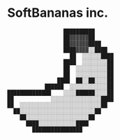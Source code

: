 # SoftBananas inc.


                      ██████████      
                      ██▓▓▓▓▓▓██      
                      ██▓▓▓▓▓▓████    
                      ████▓▓▓▓░░████  
                        ██  ░░░░░░████
                      ████  ░░░░░░░░██
                      ██  ░░░░░░░░░░██
                      ██  ░░░░░░░░░░██
                    ████  ██░░██░░░░██
                ██████  ░░░░░░░░░░░░██
    ██████████████    ░░░░██████░░░░██
    ██            ░░░░░░░░░░░░░░░░████
    ██  ░░░░░░░░░░░░░░░░░░░░░░░░░░██  
      ██░░░░░░░░░░░░░░░░░░░░░░░░██    
        ██░░░░░░░░░░░░░░░░░░░░██      
          ████░░░░░░░░░░░░████        
            ████████████████          
